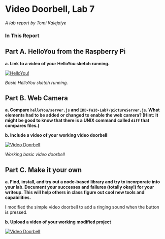 # Video Doorbell, Lab 7

*A lab report by Tomi Kalejaiye*

### In This Report

## Part A. HelloYou from the Raspberry Pi

**a. Link to a video of your HelloYou sketch running.**

[![HelloYou!](http://img.youtube.com/vi/NgBB2-zPii4/0.jpg)](https://www.youtube.com/watch?v=NgBB2-zPii4)

*Basic HelloYou sketch running.*

## Part B. Web Camera

**a. Compare `helloYou/server.js` and `IDD-Fa18-Lab7/pictureServer.js`. What elements had to be added or changed to enable the web camera? (Hint: It might be good to know that there is a UNIX command called `diff` that compares files.)**

**b. Include a video of your working video doorbell**

[![Video Doorbell](http://img.youtube.com/vi/1NpMzfzsZ6g/0.jpg)](https://www.youtube.com/watch?v=1NpMzfzsZ6g)

*Working basic video doorbell*

## Part C. Make it your own

**a. Find, install, and try out a node-based library and try to incorporate into your lab. Document your successes and failures (totally okay!) for your writeup. This will help others in class figure out cool new tools and capabilities.**

I modified the simple video doorbell to add a ringing sound when the button is pressed. 

**b. Upload a video of your working modified project**

[![Video Doorbell](http://img.youtube.com/vi/7t3kQw1YWbQ/0.jpg)](https://www.youtube.com/watch?v=7t3kQw1YWbQ)
